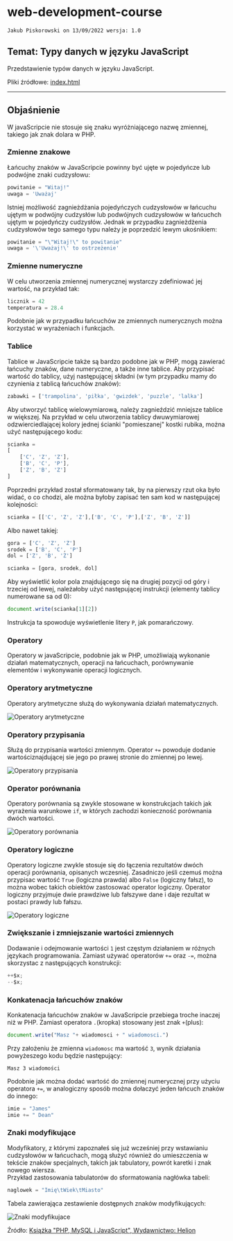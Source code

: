 # web-development-course

`Jakub Piskorowski on 13/09/2022 wersja: 1.0`

## Temat: Typy danych w języku JavaScript

Przedstawienie typów danych w języku JavaScript.

Pliki źródłowe: [index.html](index.html)

---

## Objaśnienie

W javaScripcie nie stosuje się znaku wyróżniającego nazwę zmiennej, takiego jak znak dolara w PHP.

### Zmienne znakowe

Łańcuchy znaków w JavaScripcie powinny być ujęte w pojedyńcze lub podwójne znaki cudzysłowu:
``` JavaScript
powitanie = "Witaj!"
uwaga = 'Uważaj'
```

Istniej możliwość zagnieżdżania pojedyńczych cudzysłowów w łańcuchu ujętym w podwójny cudzysłów lub podwójnych cudzysłowów w łańcuchch ujętym w pojedyńczy cudzysłów. Jednak w przypadku zagnieżdżenia cudzysłowów tego samego typu należy je poprzedzić lewym ukośnikiem:
``` JavaScript
powitanie = "\"Witaj!\" to powitanie"
uwaga = '\'Uważaj!\' to ostrzeżenie'
```

### Zmienne numeryczne

W celu utworzenia zmiennej numerycznej wystarczy zdefiniować jej wartość, na przykład tak:
``` JavaScript
licznik = 42
temperatura = 28.4
```

Podobnie jak w przypadku łańcuchów ze zmiennych numerycznych można korzystać w wyrażeniach i funkcjach.

### Tablice

Tablice w JavaScripcie także są bardzo podobne jak w PHP, mogą zawierać łańcuchy znaków, dane numeryczne, a także inne tablice. Aby przypisać wartość do tablicy, użyj następującej składni (w tym przypadku mamy do czynienia z tablicą łańcuchów znaków):
``` JavaScript
zabawki = ['trampolina', 'piłka', 'gwizdek', 'puzzle', 'lalka']
```

Aby utworzyć tablicę wielowymiarową, należy zagnieździć mniejsze tablice w większej. Na przykład w celu utworzenia tablicy dwuwymiarowej odzwierciedlającej kolory jednej ścianki "pomieszanej" kostki rubika, można użyć następującego kodu:
``` JavaScript
scianka =
[
    ['C', 'Z', 'Z'],
    ['B', 'C', 'P'],
    ['Z', 'B', 'Z']
]
```

Poprzedni przykład został sformatowany tak, by na pierwszy rzut oka było widać, o co chodzi, ale można byłoby zapisać ten sam kod w następującej kolejności:
``` JavaScript
scianka = [['C', 'Z', 'Z'],['B', 'C', 'P'],['Z', 'B', 'Z']]
```

Albo nawet takiej:
``` JavaScript
gora = ['C', 'Z', 'Z']
srodek = ['B', 'C', 'P']
dol = ['Z', 'B', 'Z']

scianka = [gora, srodek, dol]
```

Aby wyświetlić kolor pola znajdującego się na drugiej pozycji od góry i trzeciej od lewej, należałoby użyć następującej instrukcji (elementy tablicy numerowane sa od 0):
``` JavaScript
document.write(scianka[1][2])
```

Instrukcja ta spowoduje wyświetlenie litery `P`, jak pomarańczowy.

### Operatory

Operatory w javaScripcie, podobnie jak w PHP, umożliwiają wykonanie działań matematycznych, operacji na łańcuchach, porównywanie elementów i wykonywanie operacji logicznych.

### Operatory arytmetyczne

Operatory arytmetyczne służą do wykonywania działań matematycznych.

![Operatory arytmetyczne](img/operatory-arytmetyczne.png)

### Operatory przypisania

Służą do przypisania wartości zmiennym. Operator `+=` powoduje dodanie wartościznajdującej sie jego po prawej stronie do zmiennej po lewej.

![Operatory przypisania](img/operatory-przypisania.png)

### Operator porównania

Operatory porównania są zwykle stosowane w konstrukcjach takich jak wyrażenia warunkowe `if`, w których zachodzi konieczność porównania dwóch wartości. 

![Operatory porównania](img/operatory-porownania.png)

### Operatory logiczne

Operatory logiczne zwykle stosuje się do łączenia rezultatów dwóch operacji porównania, opisanych wczesniej. Zasadniczo jeśli czemuś można przypisac wartość `True` (logiczna prawda) albo `False` (logiczny fałsz), to można wobec takich obiektów zastosować operator logiczny. Operator logiczny przyjmuje dwie prawdziwe lub fałszywe dane i daje rezultat w postaci prawdy lub fałszu. 

![Operatory logiczne](img/operatory-logiczne.png)

### Zwiększanie i zmniejszanie wartości zmiennych

Dodawanie i odejmowanie wartości `1` jest częstym działaniem w różnych językach programowania. Zamiast używać operatorów `+=` oraz `-=`, można skorzystac z następujących konstrukcji:
``` JavaScript
++$x;
--$x;
```

### Konkatenacja łańcuchów znaków

Konkatenacja łańcuchów znaków w JavaScripcie przebiega troche inaczej niż w PHP. Zamiast operatora `.`(kropka) stosowany jest znak `+`(plus):
``` JavaScript
document.write("Masz "+ wiadomosci + " wiadomosci.")
```

Przy założeniu że zmienna `wiadomosc` ma wartość `3`, wynik działania powyżeszego kodu będzie następujący:
``` text
Masz 3 wiadomości
```

Podobnie jak można dodać wartość do zmiennej numerycznej przy użyciu operatora `+=`, w analogiczny sposób można dołaczyć jeden łańcuch znaków do innego:
``` JavaScript
imie = "James"
imie += " Dean"
```

### Znaki modyfikujące

Modyfikatory, z którymi zapoznałeś się już wcześniej przy wstawianiu cudzysłowów w łańcuchach, mogą służyć również do umieszczenia w tekście znaków specjalnych, takich jak tabulatory, powrót karetki i znak nowego wiersza. \
Przykład zastosowania tabulatorów do sformatowania nagłówka tabeli:
``` JavaScript
naglowek = "Imię\tWiek\tMiasto"
```

Tabela zawierająca zestawienie dostępnych znaków modyfikujących:

![Znaki modyfikujace](img/znaki-modyfikujace.png)



Źródło: [Książka "PHP, MySQL i JavaScript", Wydawnictwo: Helion](https://helion.pl/ksiazki/php-mysql-i-javascript-wprowadzenie-wydanie-v-robin-nixon,phmyj5.htm#format/e)

<!--
---
## Pytania
1. W jakich znacznikach należy zamknąć kod JavaScript?
2. Jak tworzy się komentarze w JavaScripcie?
3. Jaki symbol jest operatorem konkatenacji łańcuchów znaków w javaScripcie?
4. Jaki znak modyfikujący służy do wstawienia: znaku tabulatora, znaku nowej linii 
 -->